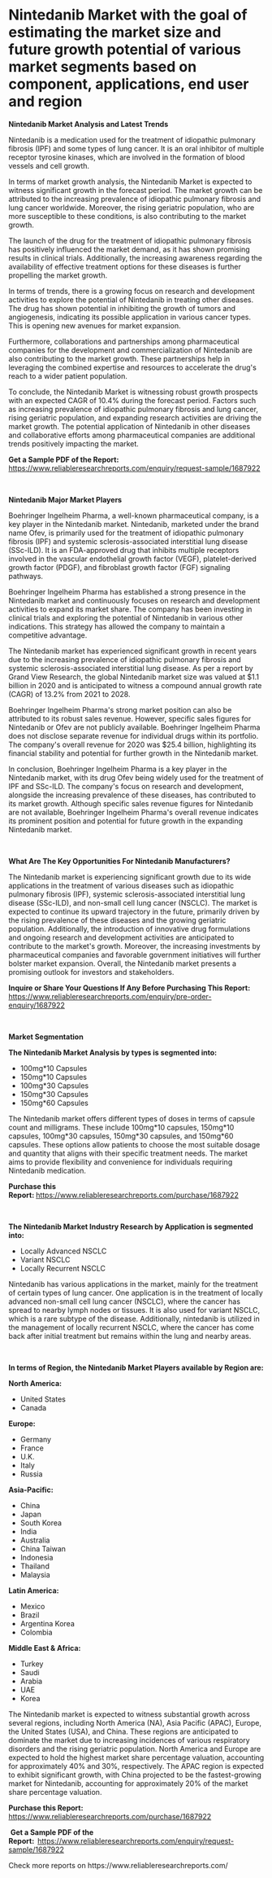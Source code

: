 <p><h1>Nintedanib Market with the goal of estimating the market size and future growth potential of various market segments based on component, applications, end user and region</h1></p><p><strong>Nintedanib Market Analysis and Latest Trends</strong></p>
<p><p>Nintedanib is a medication used for the treatment of idiopathic pulmonary fibrosis (IPF) and some types of lung cancer. It is an oral inhibitor of multiple receptor tyrosine kinases, which are involved in the formation of blood vessels and cell growth.</p><p>In terms of market growth analysis, the Nintedanib Market is expected to witness significant growth in the forecast period. The market growth can be attributed to the increasing prevalence of idiopathic pulmonary fibrosis and lung cancer worldwide. Moreover, the rising geriatric population, who are more susceptible to these conditions, is also contributing to the market growth.</p><p>The launch of the drug for the treatment of idiopathic pulmonary fibrosis has positively influenced the market demand, as it has shown promising results in clinical trials. Additionally, the increasing awareness regarding the availability of effective treatment options for these diseases is further propelling the market growth.</p><p>In terms of trends, there is a growing focus on research and development activities to explore the potential of Nintedanib in treating other diseases. The drug has shown potential in inhibiting the growth of tumors and angiogenesis, indicating its possible application in various cancer types. This is opening new avenues for market expansion.</p><p>Furthermore, collaborations and partnerships among pharmaceutical companies for the development and commercialization of Nintedanib are also contributing to the market growth. These partnerships help in leveraging the combined expertise and resources to accelerate the drug's reach to a wider patient population.</p><p>To conclude, the Nintedanib Market is witnessing robust growth prospects with an expected CAGR of 10.4% during the forecast period. Factors such as increasing prevalence of idiopathic pulmonary fibrosis and lung cancer, rising geriatric population, and expanding research activities are driving the market growth. The potential application of Nintedanib in other diseases and collaborative efforts among pharmaceutical companies are additional trends positively impacting the market.</p></p>
<p><strong>Get a Sample PDF of the Report:&nbsp;</strong> <a href="https://www.reliableresearchreports.com/enquiry/request-sample/1687922">https://www.reliableresearchreports.com/enquiry/request-sample/1687922</a></p>
<p>&nbsp;</p>
<p><strong>Nintedanib Major Market Players</strong></p>
<p><p>Boehringer Ingelheim Pharma, a well-known pharmaceutical company, is a key player in the Nintedanib market. Nintedanib, marketed under the brand name Ofev, is primarily used for the treatment of idiopathic pulmonary fibrosis (IPF) and systemic sclerosis-associated interstitial lung disease (SSc-ILD). It is an FDA-approved drug that inhibits multiple receptors involved in the vascular endothelial growth factor (VEGF), platelet-derived growth factor (PDGF), and fibroblast growth factor (FGF) signaling pathways.</p><p>Boehringer Ingelheim Pharma has established a strong presence in the Nintedanib market and continuously focuses on research and development activities to expand its market share. The company has been investing in clinical trials and exploring the potential of Nintedanib in various other indications. This strategy has allowed the company to maintain a competitive advantage.</p><p>The Nintedanib market has experienced significant growth in recent years due to the increasing prevalence of idiopathic pulmonary fibrosis and systemic sclerosis-associated interstitial lung disease. As per a report by Grand View Research, the global Nintedanib market size was valued at $1.1 billion in 2020 and is anticipated to witness a compound annual growth rate (CAGR) of 13.2% from 2021 to 2028.</p><p>Boehringer Ingelheim Pharma's strong market position can also be attributed to its robust sales revenue. However, specific sales figures for Nintedanib or Ofev are not publicly available. Boehringer Ingelheim Pharma does not disclose separate revenue for individual drugs within its portfolio. The company's overall revenue for 2020 was $25.4 billion, highlighting its financial stability and potential for further growth in the Nintedanib market.</p><p>In conclusion, Boehringer Ingelheim Pharma is a key player in the Nintedanib market, with its drug Ofev being widely used for the treatment of IPF and SSc-ILD. The company's focus on research and development, alongside the increasing prevalence of these diseases, has contributed to its market growth. Although specific sales revenue figures for Nintedanib are not available, Boehringer Ingelheim Pharma's overall revenue indicates its prominent position and potential for future growth in the expanding Nintedanib market.</p></p>
<p>&nbsp;</p>
<p><strong>What Are The Key Opportunities For Nintedanib Manufacturers?</strong></p>
<p><p>The Nintedanib market is experiencing significant growth due to its wide applications in the treatment of various diseases such as idiopathic pulmonary fibrosis (IPF), systemic sclerosis-associated interstitial lung disease (SSc-ILD), and non-small cell lung cancer (NSCLC). The market is expected to continue its upward trajectory in the future, primarily driven by the rising prevalence of these diseases and the growing geriatric population. Additionally, the introduction of innovative drug formulations and ongoing research and development activities are anticipated to contribute to the market's growth. Moreover, the increasing investments by pharmaceutical companies and favorable government initiatives will further bolster market expansion. Overall, the Nintedanib market presents a promising outlook for investors and stakeholders.</p></p>
<p><strong>Inquire or Share Your Questions If Any Before Purchasing This Report:</strong> <a href="https://www.reliableresearchreports.com/enquiry/pre-order-enquiry/1687922">https://www.reliableresearchreports.com/enquiry/pre-order-enquiry/1687922</a></p>
<p>&nbsp;</p>
<p><strong>Market Segmentation</strong></p>
<p><strong>The Nintedanib Market Analysis by types is segmented into:</strong></p>
<p><ul><li>100mg*10 Capsules</li><li>150mg*10 Capsules</li><li>100mg*30 Capsules</li><li>150mg*30 Capsules</li><li>150mg*60 Capsules</li></ul></p>
<p><p>The Nintedanib market offers different types of doses in terms of capsule count and milligrams. These include 100mg*10 capsules, 150mg*10 capsules, 100mg*30 capsules, 150mg*30 capsules, and 150mg*60 capsules. These options allow patients to choose the most suitable dosage and quantity that aligns with their specific treatment needs. The market aims to provide flexibility and convenience for individuals requiring Nintedanib medication.</p></p>
<p><strong>Purchase this Report:&nbsp;</strong><a href="https://www.reliableresearchreports.com/purchase/1687922">https://www.reliableresearchreports.com/purchase/1687922</a></p>
<p>&nbsp;</p>
<p><strong>The Nintedanib Market Industry Research by Application is segmented into:</strong></p>
<p><ul><li>Locally Advanced NSCLC</li><li>Variant NSCLC</li><li>Locally Recurrent NSCLC</li></ul></p>
<p><p>Nintedanib has various applications in the market, mainly for the treatment of certain types of lung cancer. One application is in the treatment of locally advanced non-small cell lung cancer (NSCLC), where the cancer has spread to nearby lymph nodes or tissues. It is also used for variant NSCLC, which is a rare subtype of the disease. Additionally, nintedanib is utilized in the management of locally recurrent NSCLC, where the cancer has come back after initial treatment but remains within the lung and nearby areas.</p></p>
<p>&nbsp;</p>
<p><strong>In terms of Region, the Nintedanib Market Players available by Region are:</strong></p>
<p>
    <p> <strong> North America: </strong>
        <ul>
            <li>United States</li>
            <li>Canada</li>
        </ul>
        </p> 
    <p> <strong> Europe: </strong>
        <ul>
            <li>Germany</li>
            <li>France</li>
            <li>U.K.</li>
            <li>Italy</li>
            <li>Russia</li>
        </ul>
        </p> 
    <p> <strong> Asia-Pacific: </strong>
        <ul>
            <li>China</li>
            <li>Japan</li>
            <li>South Korea</li>
            <li>India</li>
            <li>Australia</li>
            <li>China Taiwan</li>
            <li>Indonesia</li>
            <li>Thailand</li>
            <li>Malaysia</li>
        </ul>
        </p> 
    <p> <strong> Latin America: </strong>
        <ul>
            <li>Mexico</li>
            <li>Brazil</li>
            <li>Argentina Korea</li>
            <li>Colombia</li>
        </ul>
        </p> 
    <p> <strong> Middle East & Africa: </strong>
        <ul>
            <li>Turkey</li>
            <li>Saudi</li>
            <li>Arabia</li>
            <li>UAE</li>
            <li>Korea</li>
        </ul>
    </p>
    </p>
<p><p>The Nintedanib market is expected to witness substantial growth across several regions, including North America (NA), Asia Pacific (APAC), Europe, the United States (USA), and China. These regions are anticipated to dominate the market due to increasing incidences of various respiratory disorders and the rising geriatric population. North America and Europe are expected to hold the highest market share percentage valuation, accounting for approximately 40% and 30%, respectively. The APAC region is expected to exhibit significant growth, with China projected to be the fastest-growing market for Nintedanib, accounting for approximately 20% of the market share percentage valuation.</p></p>
<p><strong>Purchase this Report: </strong><a href="https://www.reliableresearchreports.com/purchase/1687922">https://www.reliableresearchreports.com/purchase/1687922</a></p>
<p>&nbsp;<strong>Get a Sample PDF of the Report:&nbsp;&nbsp;</strong><a href="https://www.reliableresearchreports.com/enquiry/request-sample/1687922">https://www.reliableresearchreports.com/enquiry/request-sample/1687922</a></p>
<p><strong></strong></p>
<p>Check more reports on https://www.reliableresearchreports.com/</p>